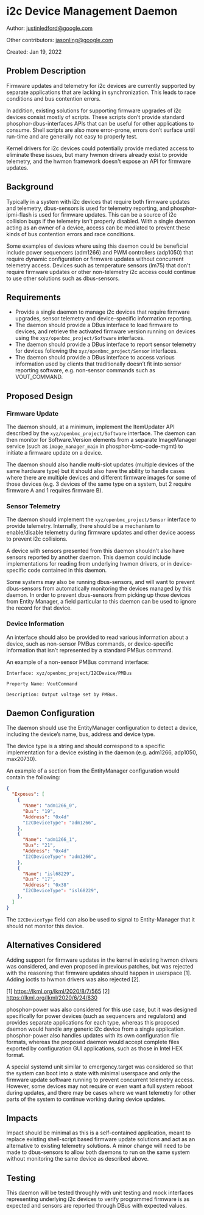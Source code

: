 # i2c Device Management Daemon

Author: <justinledford@google.com>

Other contributors: <jasonling@google.com>

Created: Jan 19, 2022

## Problem Description

Firmware updates and telemetry for i2c devices are currently supported by
separate applications that are lacking in synchronization. This leads to race
conditions and bus contention errors.

In addition, existing solutions for supporting firmware upgrades of i2c devices
consist mostly of scripts. These scripts don’t provide standard
phosphor-dbus-interfaces APIs that can be useful for other applications to
consume. Shell scripts are also more error-prone, errors don’t surface until
run-time and are generally not easy to properly test.

Kernel drivers for i2c devices could potentially provide mediated access to
eliminate these issues, but many hwmon drivers already exist to provide
telemetry, and the hwmon framework doesn't expose an API for firmware updates.

## Background

Typically in a system with i2c devices that require both firmware updates and
telemetry, dbus-sensors is used for telemetry reporting, and phosphor-ipmi-flash
is used for firmware updates. This can be a source of i2c collision bugs if the
telemetry isn't properly disabled. With a single daemon acting as an owner of a
device, access can be mediated to prevent these kinds of bus contention errors
and race conditions.

Some examples of devices where using this daemon could be beneficial include
power sequencers (adm1266) and PWM controllers (adp1050) that require dynamic
configuration or firmware updates without concurrent telemetry access. Devices
such as temperature sensors (lm75) that don't require firmware updates or other
non-telemetry i2c access could continue to use other solutions such as
dbus-sensors.

## Requirements

-   Provide a single daemon to manage i2c devices that require firmware
    upgrades, sensor telemetry and device-specific information reporting.
-   The daemon should provide a DBus interface to load firmware to devices, and
    retrieve the activated firmware version running on devices using the
    `xyz/openbmc_project/Software` interfaces.
-   The daemon should provide a DBus interface to report sensor telemetry for
    devices following the `xyz/openbmc_project/Sensor` interfaces.
-   The daemon should provide a DBus interface to access various information
    used by clients that traditionally doesn’t fit into sensor reporting
    software, e.g. non-sensor commands such as VOUT_COMMAND.

## Proposed Design

### Firmware Update

The daemon should, at a minimum, implement the ItemUpdater API described by the
`xyz/openbmc_project/Software` interface. The daemon can then monitor for
Software.Version elements from a separate ImageManager service (such as
`image_manager_main` in phosphor-bmc-code-mgmt) to initiate a firmware update on
a device.

The daemon should also handle multi-slot updates (multiple devices of the same
hardware type) but it should also have the ability to handle cases where there
are multiple devices and different firmware images for some of those devices
(e.g. 3 devices of the same type on a system, but 2 require firmware A and 1
requires firmware B).

### Sensor Telemetry

The daemon should implement the `xyz/openbmc_project/Sensor` interface to
provide telemetry. Internally, there should be a mechanism to enable/disable
telemetry during firmware updates and other device access to prevent i2c
collisions.

A device with sensors presented from this daemon shouldn't also have sensors
reported by another daemon. This daemon could include implementations for
reading from underlying hwmon drivers, or in device-specific code contained in
this daemon.

Some systems may also be running dbus-sensors, and will want to prevent
dbus-sensors from automatically monitoring the devices managed by this daemon.
In order to prevent dbus-sensors from picking up those devices from Entity
Manager, a field particular to this daemon can be used to ignore the record for
that device.

### Device Information

An interface should also be provided to read various information about a device,
such as non-sensor PMBus commands, or device-specific information that isn’t
represented by a standard PMBus command.

An example of a non-sensor PMBus command interface:

```
Interface: xyz/openbmc_project/I2CDevice/PMBus

Property Name: VoutCommand

Description: Output voltage set by PMBus.
```

## Daemon Configuration

The daemon should use the EntityManager configuration to detect a device,
including the device’s name, bus, address and device type.

The device type is a string and should correspond to a specific implementation
for a device existing in the daemon (e.g. adm1266, adp1050, max20730).

An example of a section from the EntityManager configuration would contain the
following:

``` json
{
  "Exposes": [
    {
      "Name": "adm1266_0",
      "Bus": "19",
      "Address": "0x4d"
      "I2CDeviceType": "adm1266",
    },
    {
      "Name": "adm1266_1",
      "Bus": "21",
      "Address": "0x4d"
      "I2CDeviceType": "adm1266",
    },
    {
      "Name": "isl68229",
      "Bus": "17",
      "Address": "0x38"
      "I2CDeviceType": "isl68229",
    },
  ]
}
```

The `I2CDeviceType` field can also be used to signal to Entity-Manager that it
should not monitor this device.

## Alternatives Considered

Adding support for firmware updates in the kernel in existing hwmon drivers was
considered, and even proposed in previous patches, but was rejected with the
reasoning that firmware updates should happen in userspace [1]. Adding ioctls to
hwmon drivers was also rejected [2].

[1] https://lkml.org/lkml/2020/8/7/565
[2] https://lkml.org/lkml/2020/6/24/830

phosphor-power was also considered for this use case, but it was designed
specifically for power devices (such as sequencers and regulators) and provides
separate applications for each type, whereas this proposed daemon would handle
any generic i2c device from a single application. phosphor-power also handles
updates with its own configuration file formats, whereas the proposed daemon
would accept complete files exported by configuration GUI applications, such as
those in Intel HEX format.

A special systemd unit similar to emergency.target was considered so that the
system can boot into a state with minimal userspace and only the firmware update
software running to prevent concurrent telemetry access. However, some devices
may not require or even want a full system reboot during updates, and there may
be cases where we want telemetry for other parts of the system to continue
working during device updates.

## Impacts

Impact should be minimal as this is a self-contained application, meant to
replace existing shell-script based firmware update solutions and act as an
alternative to existing telemetry solutions. A minor change will need to be made
to dbus-sensors to allow both daemons to run on the same system without
monitoring the same device as described above.

## Testing

This daemon will be tested throughly with unit testing and mock interfaces
representing underlying i2c devices to verify programmed firmware is as expected
and sensors are reported through DBus with expected values.

